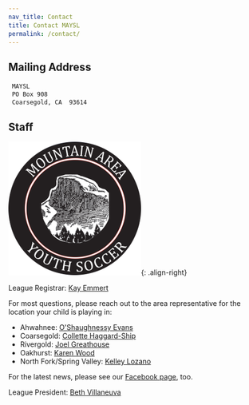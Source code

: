 ```yaml
---
nav_title: Contact
title: Contact MAYSL
permalink: /contact/
---
```


## Mailing Address

     MAYSL
     PO Box 908
     Coarsegold, CA  93614

## Staff

![image-right](/files/maysl-logo.png){: .align-right}

League Registrar: [Kay Emmert](mailto:kayemmert@yahoo.com)

For most questions, please reach out to the area representative
for the location your child is playing in:

* Ahwahnee: [O'Shaughnessy Evans](mailto:shaug-maysl@wumpus.org)
* Coarsegold: [Collette Haggard-Ship](mailto:martacollette@gmail.com)
* Rivergold: [Joel Greathouse](mailto:joelgreathouse@gmail.com)
* Oakhurst: [Karen Wood](mailto:karenjwood55@gmail.com)
* North Fork/Spring Valley: [Kelley Lozano](mailto:kelleyswright@gmail.com)


For the latest news, please see our
[Facebook page](https://www.facebook.com/mountainyouthsoccer/), too.


League President: [Beth Villaneuva](mailto:weespotoftea@gmail.com)
